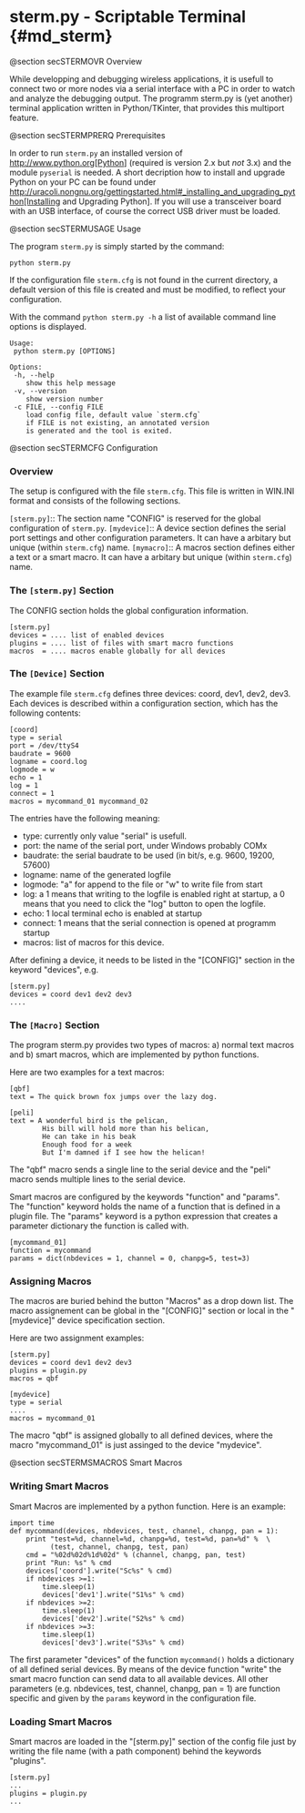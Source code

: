 # sterm.py - Scriptable Terminal {#md_sterm}

@section secSTERMOVR Overview

While developping and debugging wireless applications, it is usefull to connect
two or more nodes via a serial interface with a PC in order to watch and analyze
the debugging output. The programm sterm.py is (yet another) terminal application
written in Python/TKinter, that provides this multiport feature.

@section secSTERMPRERQ Prerequisites

In order to run `sterm.py` an installed version of http://www.python.org[Python]
(required is version 2.x but *not* 3.x) and the module `pyserial` is needed.
A short decription how to install and upgrade Python on your PC
can be found under
http://uracoli.nongnu.org/gettingstarted.html#_installing_and_upgrading_python[Installing and Upgrading Python].
If you will use a transceiver board with an USB interface, of course the correct
USB driver must be loaded.

@section secSTERMUSAGE Usage

The program `sterm.py` is simply started by the command:

    python sterm.py

If the configuration file `sterm.cfg` is not found in the current directory,
a default version of this file is created and must be modified, to reflect your
configuration.

With the command `python sterm.py -h` a list of available command line options
is displayed.

    Usage:
     python sterm.py [OPTIONS]

    Options:
     -h, --help
        show this help message
     -v, --version
        show version number
     -c FILE, --config FILE
        load config file, default value `sterm.cfg`
        if FILE is not existing, an annotated version
        is generated and the tool is exited.

@section secSTERMCFG Configuration

### Overview

The setup is configured with the file `sterm.cfg`. This file is written in
WIN.INI format and consists of the following sections.

 `[sterm.py]`::
    The section name "CONFIG" is reserved for the global configuration of
    `sterm.py`.
 `[mydevice]`::
    A device section defines the serial port settings and
    other configuration parameters. It can have a arbitary but
    unique (within `sterm.cfg`) name.
 `[mymacro]`::
    A macros section defines either a text or a smart macro.
    It can have a arbitary but unique (within `sterm.cfg`) name.


### The `[sterm.py]` Section

The CONFIG section holds the global configuration information.

    [sterm.py]
    devices = .... list of enabled devices
    plugins = .... list of files with smart macro functions
    macros  = .... macros enable globally for all devices

### The `[Device]` Section

The example file `sterm.cfg` defines three devices:
coord, dev1, dev2, dev3. Each devices is described within a configuration
section, which has the following contents:

    [coord]
    type = serial
    port = /dev/ttyS4
    baudrate = 9600
    logname = coord.log
    logmode = w
    echo = 1
    log = 1
    connect = 1
    macros = mycommand_01 mycommand_02


The entries have the following meaning:

 - type: currently only value "serial" is usefull.
 - port: the name of the serial port, under Windows probably COMx
 - baudrate: the serial baudrate to be used (in bit/s, e.g. 9600, 19200, 57600)
 - logname: name of the generated logfile
 - logmode: "a" for append to the file or "w" to write file from start
 - log: a 1 means that writing to the logfile is enabled right at startup,
        a 0 means that you need to click the "log" button to open the logfile.
 - echo: 1 local terminal echo is enabled at startup
 - connect: 1 means that the serial connection is opened at programm startup
 - macros:  list of macros for this device.


After defining a device, it needs to be listed in the "[CONFIG]" section in the
keyword "devices", e.g.

    [sterm.py]
    devices = coord dev1 dev2 dev3
    ....

### The `[Macro]` Section

The program sterm.py provides two types of macros: a) normal text macros and b)
smart macros, which are implemented by python functions.

Here are two examples for a text macros:

    [qbf]
    text = The quick brown fox jumps over the lazy dog.

    [peli]
    text = A wonderful bird is the pelican,
            His bill will hold more than his belican,
            He can take in his beak
            Enough food for a week
            But I'm damned if I see how the helican!

The "qbf" macro sends a single line to the serial device and the "peli" macro
sends multiple lines to the serial device.

Smart macros are configured by the keywords "function" and "params".
The "function" keyword holds the name of a function that is defined in a
plugin file. The "params" keyword is a python expression that creates a
parameter dictionary the function is called with.

    [mycommand_01]
    function = mycommand
    params = dict(nbdevices = 1, channel = 0, chanpg=5, test=3)

### Assigning Macros

The macros are buried behind the button "Macros" as a drop down list. The
macro assignement can be global in the "[CONFIG]" section or local in the
"[mydevice]" device specification section.

Here are two assignment examples:

    [sterm.py]
    devices = coord dev1 dev2 dev3
    plugins = plugin.py
    macros = qbf

    [mydevice]
    type = serial
    ....
    macros = mycommand_01

The macro "qbf" is assigned globally to all defined devices, where the macro
"mycommand_01" is just assinged to the device "mydevice".

@section secSTERMSMACROS Smart Macros

### Writing Smart Macros

Smart Macros are implemented by a python function. Here is an example:

~~~~~~~~~~~~~~~~~~~~~~{.PY}
import time
def mycommand(devices, nbdevices, test, channel, chanpg, pan = 1):
    print "test=%d, channel=%d, chanpg=%d, test=%d, pan=%d" %  \
          (test, channel, chanpg, test, pan)
    cmd = "%02d%02d%1d%02d" % (channel, chanpg, pan, test)
    print "Run: %s" % cmd
    devices['coord'].write("Sc%s" % cmd)
    if nbdevices >=1:
        time.sleep(1)
        devices['dev1'].write("S1%s" % cmd)
    if nbdevices >=2:
        time.sleep(1)
        devices['dev2'].write("S2%s" % cmd)
    if nbdevices >=3:
        time.sleep(1)
        devices['dev3'].write("S3%s" % cmd)
~~~~~~~~~~~~~~~~~~~~~~

The first parameter "devices" of the function `mycommand()` holds a dictionary of
all defined serial devices. By means of the device function "write" the smart
macro function can send data to all available devices. All other parameters
(e.g. nbdevices, test, channel, chanpg, pan = 1)  are function specific and given
by the `params` keyword in the configuration file.

### Loading Smart Macros

Smart macros are loaded in the "[sterm.py]" section of the config file just by
writing the file name (with a path component) behind the keywords "plugins".

    [sterm.py]
    ...
    plugins = plugin.py
    ...

